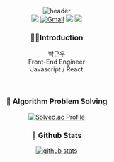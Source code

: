 <div align='center'>

<!-- 헤더 참고하기 https://github.com/kyechan99/capsule-render -->
![header](https://capsule-render.vercel.app/api?type=Waving&color=0:CCCCFF,50:FFCCCC,100:FF99CC&height=250&section=header&text=Geunwoo&fontAlign=50&fontAlignY=40&fontSize=80&fontColor=ffffff&animation=fadeIn)<br> 
<a href="https://geunu97.tistory.com/"><img src="https://img.shields.io/badge/Blog-000000?style=flat&for-the-badge&logo=Blogger&logoColor=white"></a>
[![Gmail](https://img.shields.io/badge/Gmail-EA4335?style=flat&logo=Gmail&logoColor=white)](mailto:olo90632951@gmail.com)
<a href="https://www.instagram.com/geunu97/"><img src="https://img.shields.io/badge/Instagram-E4405F?style=flat&for-the-badge&logo=Instagram&logoColor=white"></a>
<a href="https://twitter.com/geunu97"><img src="https://img.shields.io/badge/Twitter-1DA1F2?style=flat&for-the-badge&logo=Twitter&logoColor=white"></a>


### 👨‍💻Introduction
박근우 <br>
Front-End Engineer <br>
Javascript / React <br>


<!--
### 💡 Work Experience
- ......  (2022.xx ~ )
-->

<br>

### 🔸 Algorithm Problem Solving
[![Solved.ac Profile](http://mazassumnida.wtf/api/v2/generate_badge?boj=olo90632951)](https://solved.ac/olo90632951/) 


### 🔹 Github Stats
[![github stats](https://github-readme-stats.vercel.app/api?username=geunu97&show_icons=true&theme=buefy)](https://github.com/anuraghazra/github-readme-stats)

</div>
